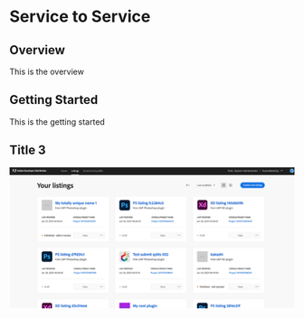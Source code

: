 # Service to Service

## Overview

This is the overview

## Getting Started

This is the getting started

## Title 3

![Screenshot of the listings page](../../images/Your_Listings_card_view.png)
